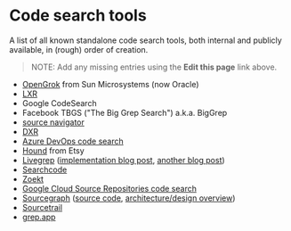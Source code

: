 # Code search tools

A list of all known standalone code search tools, both internal and publicly available, in (rough) order of creation.

> NOTE: Add any missing entries using the **Edit this page** link above.

- [OpenGrok](https://oracle.github.io/opengrok/) from Sun Microsystems (now Oracle)
- [LXR](https://lxr.sourceforge.io/en/index.php)
- Google CodeSearch
- Facebook TBGS ("The Big Grep Search") a.k.a. BigGrep
- [source navigator](http://sourcenav.sourceforge.net/)
- [DXR](https://github.com/mozilla/dxr)
- [Azure DevOps code search](https://docs.microsoft.com/en-us/azure/devops/project/search/get-started-search)
- [Hound](https://github.com/hound-search/hound) from Etsy
- [Livegrep](https://github.com/livegrep/livegrep) ([implementation blog post](https://blog.nelhage.com/2015/02/regular-expression-search-with-suffix-arrays/), [another blog post](https://slacker.ro/2020/02/03/reflections-on-software-performance/))
- [Searchcode](https://searchcode.com/)
- [Zoekt](https://github.com/google/zoekt)
- [Google Cloud Source Repositories code search](https://cloud.google.com/source-repositories/docs/searching-code)
- [Sourcegraph](https://sourcegraph.com) ([source code](https://github.com/sourcegraph/sourcegraph), [architecture/design overview](https://docs.sourcegraph.com/dev/background-information/architecture))
- [Sourcetrail](https://www.sourcetrail.com/)
- [grep.app](https://grep.app/)